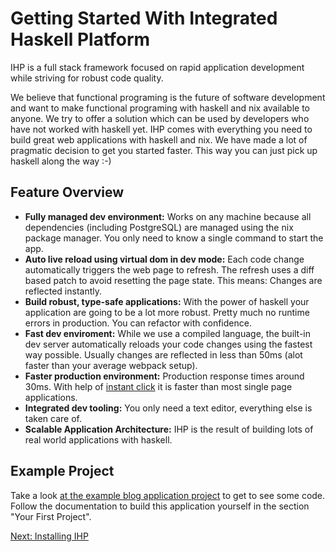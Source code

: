 # Getting Started With Integrated Haskell Platform
IHP is a full stack framework focused on rapid application development while striving for robust code quality.

We believe that functional programing is the future of software development and want to make functional programing with haskell and nix available to anyone. We try to offer a solution which can be used by developers who have not worked with haskell yet. IHP comes with everything you need to build great web applications with haskell and nix. We have made a lot of pragmatic decision to get you started faster. This way you can just pick up haskell along the way :-)

## Feature Overview

- **Fully managed dev environment:** Works on any machine because all dependencies (including PostgreSQL) are managed using the nix package manager. You only need to know a single command to start the app.
- **Auto live reload using virtual dom in dev mode:** Each code change automatically triggers the web page to refresh. The refresh uses a diff based patch to avoid resetting the page state. This means: Changes are reflected instantly.
- **Build robust, type-safe applications:** With the power of haskell your application are going to be a lot more robust. Pretty much no runtime errors in production. You can refactor with confidence.
- **Fast dev enviroment:** While we use a compiled language, the built-in dev server automatically reloads your code changes using the fastest way possible. Usually changes are reflected in less than 50ms (alot faster than your average webpack setup).
- **Faster production environment:** Production response times around 30ms. With help of [instant click](http://instantclick.io/) it is faster than most single page applications.
- **Integrated dev tooling:** You only need a text editor, everything else is taken care of.
- **Scalable Application Architecture:** IHP is the result of building lots of real world applications with haskell.

## Example Project

Take a look [at the example blog application project](https://github.com/digitallyinduced/ihp-blog-example-app) to get to see some code. Follow the documentation to build this application yourself in the section "Your First Project".

[Next: Installing IHP](https://ihp.digitallyinduced.com/Guide/installation.html)
